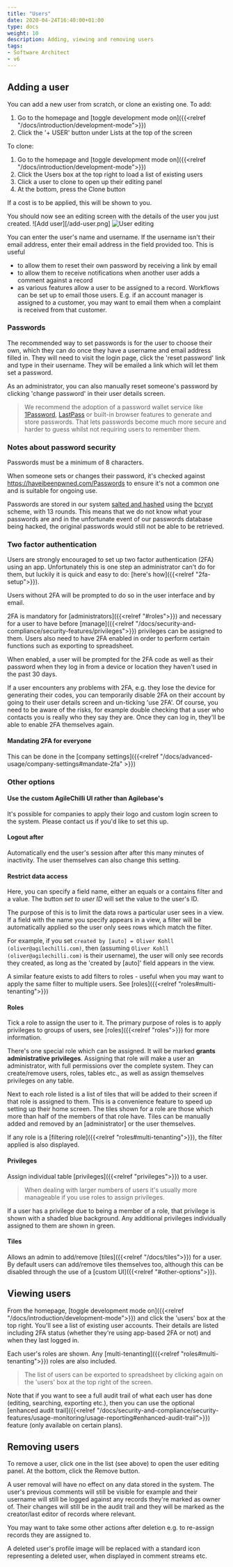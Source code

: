 ```yaml
---
title: "Users"
date: 2020-04-24T16:40:00+01:00
type: docs
weight: 10
description: Adding, viewing and removing users
tags:
- Software Architect
- v6
---
```

## Adding a user

You can add a new user from scratch, or clone an existing one. To add:
1. Go to the homepage and [toggle development mode on]({{<relref "/docs/introduction/development-mode">}})
2. Click the '+ USER' button under Lists at the top of the screen

To clone:
1. Go to the homepage and [toggle development mode on]({{<relref "/docs/introduction/development-mode">}})
2. Click the Users box at the top right to load a list of existing users
3. Click a user to clone to open up their editing panel
4. At the bottom, press the Clone button

If a cost is to be applied, this will be shown to you.

You should now see an editing screen with the details of the user you just created.
![Add user][/add-user.png]
![User editing](/new-user-details.png)

You can enter the user's name and username. If the username isn't their email address, enter their email address in the field provided too. This is useful
* to allow them to reset their own password by receiving a link by email
* to allow them to receive notifications when another user adds a comment against a record
* as various features allow a user to be assigned to a record. Workflows can be set up to email those users. E.g. if an account manager is assigned to a customer, you may want to email them when a complaint is received from that customer.

### Passwords
The recommended way to set passwords is for the user to choose their own, which they can do once they have a username and email address filled in. They will need to visit the login page, click the 'reset password' link and type in their username. They will be emailed a link which will let them set a password.

As an administrator, you can also manually reset someone's password by clicking 'change password' in their user details screen.

> We recommend the adoption of a password wallet service like [1Password](https://1password.com/), [LastPass](https://lastpass.com) or built-in browser features to generate and store passwords. That lets passwords become much more secure and harder to guess whilst not requiring users to remember them.
>

### Notes about password security

Passwords must be a minimum of 8 characters.

When someone sets or changes their password, it's checked against https://haveibeenpwned.com/Passwords to ensure it's not a common one and is suitable for ongoing use.

Passwords are stored in our system [salted and hashed](https://www.okta.com/blog/2019/03/what-are-salted-passwords-and-password-hashing/) using the [bcrypt](https://en.wikipedia.org/wiki/Bcrypt) scheme, with 13 rounds. This means that we do not know what your passwords are and in the unfortunate event of our passwords database being hacked, the original passwords would still not be able to be retrieved.

### Two factor authentication
Users are strongly encouraged to set up two factor authentication (2FA) using an app. Unfortunately this is one step an administrator can't do for them, but luckily it is quick and easy to do: [here's how]({{<relref "2fa-setup">}}).

Users without 2FA will be prompted to do so in the user interface and by email.

2FA is mandatory for [administrators]({{<relref "#roles">}}) and necessary for a user to have before [manage]({{<relref "/docs/security-and-compliance/security-features/privileges">}}) privileges can be assigned to them. Users also need to have 2FA enabled in order to perform certain functions such as exporting to spreadsheet.

When enabled, a user will be prompted for the 2FA code as well as their password when they log in from a device or location they haven't used in the past 30 days.

If a user encounters any problems with 2FA, e.g. they lose the device for generating their codes, you can temporarily disable 2FA on their account by going to their user details screen and un-ticking 'use 2FA'. Of course, you need to be aware of the risks, for example double checking that a user who contacts you is really who they say they are. Once they can log in, they'll be able to enable 2FA themselves again.

#### Mandating 2FA for everyone
This can be done in the [company settings]({{<relref "/docs/advanced-usage/company-settings#mandate-2fa" >}})

### Other options
#### Use the custom AgileChilli UI rather than Agilebase's
It's possible for companies to apply their logo and custom login screen to the system. Please contact us if you'd like to set this up.

#### Logout after
Automatically end the user's session after after this many minutes of inactivity. The user themselves can also change this setting.

#### Restrict data access
Here, you can specify a field name, either an equals or a contains filter and a value. The button _set to user ID_ will set the value to the user's ID.

The purpose of this is to limit the data rows a particular user sees in a view. If a field with the name you specify appears in a view, a filter will be automatically applied so the user only sees rows which match the filter.

For example, if you set `created by [auto] = Oliver Kohll (oliver@agilechilli.com)`, then (assuming `Oliver Kohll (oliver@agilechilli.com)` is their username), the user will only see records they created, as long as the 'created by [auto]' field appears in the view.

A similar feature exists to add filters to roles - useful when you may want to apply the same filter to multiple users. See [roles]({{<relref "roles#multi-tenanting">}})

#### Roles
Tick a role to assign the user to it. The primary purpose of roles is to apply privileges to groups of users, see [roles]({{<relref "roles">}}) for more information.

There's one special role which can be assigned. It will be marked **grants administrative privileges**. Assigning that role will make a user an administrator, with full permissions over the complete system. They can create/remove users, roles, tables etc., as well as assign themselves privileges on any table.

Next to each role listed is a list of tiles that will be added to their screen if that role is assigned to them. This is a convenience feature to speed up setting up their home screen. The tiles shown for a role are those which more than half of the members of that role have. Tiles can be manually added and removed by an [administrator] or the user themselves.

If any role is a [filtering role]({{<relref "roles#multi-tenanting">}}), the filter applied is also displayed.

#### Privileges
Assign individual table [privileges]({{<relref "privileges">}}) to a user.
> When dealing with larger numbers of users it's usually more manageable if you use roles to assign privileges.

If a user has a privilege due to being a member of a role, that privilege is shown with a shaded blue background. Any additional privileges individually assigned to them are shown in green.

#### Tiles
Allows an admin to add/remove [tiles]({{<relref "/docs/tiles">}}) for a user. By default users can add/remove tiles themselves too, although this can be disabled through the use of a [custom UI]({{<relref "#other-options">}}).

## Viewing users
From the homepage, [toggle development mode on]({{<relref "/docs/introduction/development-mode">}}) and click the 'users' box at the top right. You'll see a list of existing user accounts. Their details are listed including 2FA status (whether they're using app-based 2FA or not) and when they last logged in.

Each user's roles are shown. Any [multi-tenanting]({{<relref "roles#multi-tenanting">}}) roles are also included.

> The list of users can be exported to spreadsheet by clicking again on the 'users' box at the top right of the screen. 

Note that if you want to see a full audit trail of what each user has done (editing, searching, exporting etc.), then you can use the optional [enhanced audit trail]({{<relref "/docs/security-and-compliance/security-features/usage-monitoring/usage-reporting#enhanced-audit-trail">}}) feature (only available on certain plans). 

## Removing users
To remove a user, click one in the list (see above) to open the user editing panel. At the bottom, click the Remove button.

A user removal will have no effect on any data stored in the system. The user's previous comments will still be visible for example and their username will still be logged against any records they're marked as owner of. Their changes will still be in the audit trail and they will be marked as the creator/last editor of records where relevant.

You may want to take some other actions after deletion e.g. to re-assign records they are assigned to.

A deleted user's profile image will be replaced with a standard icon representing a deleted user, when displayed in comment streams etc.



